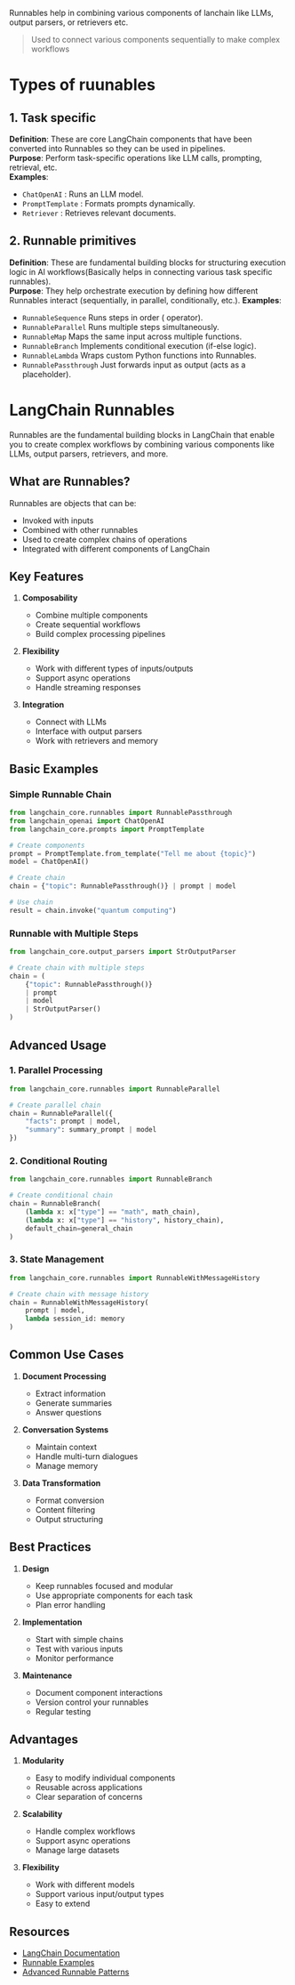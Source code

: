 Runnables help in combining various components of lanchain like LLMs, output parsers, or retrievers etc.
> Used to connect various components sequentially to make complex workflows

# Types of ruunables
## 1. Task specific
**Definition**: These are core LangChain components that have been converted into Runnables so they can be used in pipelines.  
**Purpose**: Perform task-specific operations like LLM calls, prompting, retrieval, etc.  
**Examples**:
* `ChatOpenAI` : Runs an LLM model.  
* `PromptTemplate` : Formats prompts dynamically.  
* `Retriever` : Retrieves relevant documents.  

## 2. Runnable primitives
**Definition**: These are fundamental building blocks for structuring execution logic in Al workflows(Basically helps in connecting various task specific runnables).  
**Purpose**: They help orchestrate execution by defining how different Runnables interact (sequentially, in parallel, conditionally, etc.).
**Examples**:
* `RunnableSequence` Runs steps in order ( operator).  
* `RunnableParallel` Runs multiple steps simultaneously.  
* `RunnableMap` Maps the same input across multiple functions.  
* `RunnableBranch` Implements conditional execution (if-else logic).  
* `RunnableLambda` Wraps custom Python functions into Runnables.  
* `RunnablePassthrough` Just forwards input as output (acts as a placeholder).  

# LangChain Runnables

Runnables are the fundamental building blocks in LangChain that enable you to create complex workflows by combining various components like LLMs, output parsers, retrievers, and more.

## What are Runnables?

Runnables are objects that can be:
- Invoked with inputs
- Combined with other runnables
- Used to create complex chains of operations
- Integrated with different components of LangChain

## Key Features

1. **Composability**
   - Combine multiple components
   - Create sequential workflows
   - Build complex processing pipelines

2. **Flexibility**
   - Work with different types of inputs/outputs
   - Support async operations
   - Handle streaming responses

3. **Integration**
   - Connect with LLMs
   - Interface with output parsers
   - Work with retrievers and memory

## Basic Examples

### Simple Runnable Chain
```python
from langchain_core.runnables import RunnablePassthrough
from langchain_openai import ChatOpenAI
from langchain_core.prompts import PromptTemplate

# Create components
prompt = PromptTemplate.from_template("Tell me about {topic}")
model = ChatOpenAI()

# Create chain
chain = {"topic": RunnablePassthrough()} | prompt | model

# Use chain
result = chain.invoke("quantum computing")
```

### Runnable with Multiple Steps
```python
from langchain_core.output_parsers import StrOutputParser

# Create chain with multiple steps
chain = (
    {"topic": RunnablePassthrough()} 
    | prompt 
    | model 
    | StrOutputParser()
)
```

## Advanced Usage

### 1. Parallel Processing
```python
from langchain_core.runnables import RunnableParallel

# Create parallel chain
chain = RunnableParallel({
    "facts": prompt | model,
    "summary": summary_prompt | model
})
```

### 2. Conditional Routing
```python
from langchain_core.runnables import RunnableBranch

# Create conditional chain
chain = RunnableBranch(
    (lambda x: x["type"] == "math", math_chain),
    (lambda x: x["type"] == "history", history_chain),
    default_chain=general_chain
)
```

### 3. State Management
```python
from langchain_core.runnables import RunnableWithMessageHistory

# Create chain with message history
chain = RunnableWithMessageHistory(
    prompt | model,
    lambda session_id: memory
)
```

## Common Use Cases

1. **Document Processing**
   - Extract information
   - Generate summaries
   - Answer questions

2. **Conversation Systems**
   - Maintain context
   - Handle multi-turn dialogues
   - Manage memory

3. **Data Transformation**
   - Format conversion
   - Content filtering
   - Output structuring

## Best Practices

1. **Design**
   - Keep runnables focused and modular
   - Use appropriate components for each task
   - Plan error handling

2. **Implementation**
   - Start with simple chains
   - Test with various inputs
   - Monitor performance

3. **Maintenance**
   - Document component interactions
   - Version control your runnables
   - Regular testing

## Advantages

1. **Modularity**
   - Easy to modify individual components
   - Reusable across applications
   - Clear separation of concerns

2. **Scalability**
   - Handle complex workflows
   - Support async operations
   - Manage large datasets

3. **Flexibility**
   - Work with different models
   - Support various input/output types
   - Easy to extend

## Resources

- [LangChain Documentation](https://python.langchain.com/docs/modules/runnables/)
- [Runnable Examples](https://python.langchain.com/docs/modules/runnables/examples/)
- [Advanced Runnable Patterns](https://python.langchain.com/docs/modules/runnables/advanced/)
